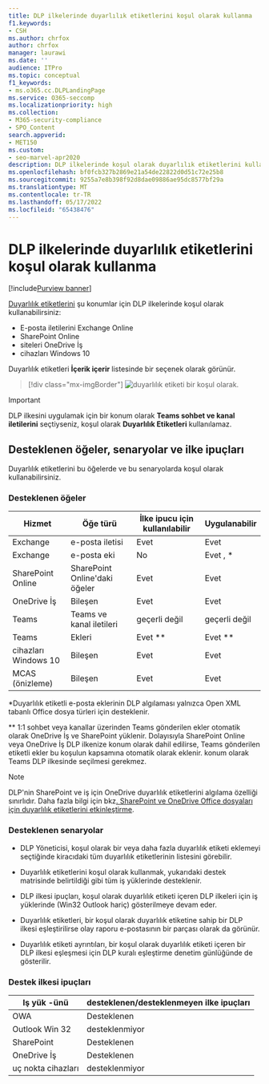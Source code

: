 ```yaml
---
title: DLP ilkelerinde duyarlılık etiketlerini koşul olarak kullanma
f1.keywords:
- CSH
ms.author: chrfox
author: chrfox
manager: laurawi
ms.date: ''
audience: ITPro
ms.topic: conceptual
f1_keywords:
- ms.o365.cc.DLPLandingPage
ms.service: O365-seccomp
ms.localizationpriority: high
ms.collection:
- M365-security-compliance
- SPO_Content
search.appverid:
- MET150
ms.custom:
- seo-marvel-apr2020
description: DLP ilkelerinde koşul olarak duyarlılık etiketlerini kullanabileceğiniz hizmetler ve öğe türleri hakkında bilgi edinin
ms.openlocfilehash: bf0fcb327b2869e21a54de22822d0d51c72e25b8
ms.sourcegitcommit: 9255a7e8b398f92d8dae09886ae95dc8577bf29a
ms.translationtype: MT
ms.contentlocale: tr-TR
ms.lasthandoff: 05/17/2022
ms.locfileid: "65438476"
---
```

# <a name="use-sensitivity-labels-as-conditions-in-dlp-policies"></a>DLP ilkelerinde duyarlılık etiketlerini koşul olarak kullanma

[!include[Purview banner](../includes/purview-rebrand-banner.md)]

[Duyarlılık etiketlerini](sensitivity-labels.md) şu konumlar için DLP ilkelerinde koşul olarak kullanabilirsiniz:

- E-posta iletilerini Exchange Online
- SharePoint Online
- siteleri OneDrive İş
- cihazları Windows 10

Duyarlılık etiketleri **İçerik içerir** listesinde bir seçenek olarak görünür.

> [!div class="mx-imgBorder"]
> ![duyarlılık etiketi bir koşul olarak.](../media/dlp-sensitivity-label-as-a-condition.png)

> [!IMPORTANT]
> DLP ilkesini uygulamak için bir konum olarak **Teams sohbet ve kanal iletilerini** seçtiyseniz, koşul olarak **Duyarlılık Etiketleri** kullanılamaz.


## <a name="supported-items-scenarios-and-policy-tips"></a>Desteklenen öğeler, senaryolar ve ilke ipuçları

Duyarlılık etiketlerini bu öğelerde ve bu senaryolarda koşul olarak kullanabilirsiniz.

### <a name="supported-items"></a>Desteklenen öğeler

|Hizmet  |Öğe türü  |İlke ipucu için kullanılabilir  |Uygulanabilir  |
|---------|---------|---------|---------|
|Exchange    |e-posta iletisi         |Evet         |Evet         |
|Exchange    |e-posta eki         |No         |Evet , *         |
|SharePoint Online     |SharePoint Online'daki öğeler         |Evet         |Evet         |
|OneDrive İş     |Bileşen         |Evet         |Evet         |
|Teams     |Teams ve kanal iletileri         |geçerli değil         |geçerli değil         |
|Teams     |Ekleri         |Evet **         |Evet **         |
|cihazları Windows 10     |Bileşen         |Evet         |Evet         |
|MCAS (önizleme) |Bileşen         |Evet         |Evet         |

\*Duyarlılık etiketli e-posta eklerinin DLP algılaması yalnızca Open XML tabanlı Office dosya türleri için desteklenir.

\** 1:1 sohbet veya kanallar üzerinden Teams gönderilen ekler otomatik olarak OneDrive İş ve SharePoint yüklenir. Dolayısıyla SharePoint Online veya OneDrive İş DLP ilkenize konum olarak dahil edilirse, Teams gönderilen etiketli ekler bu koşulun kapsamına otomatik olarak eklenir. konum olarak Teams DLP ilkesinde seçilmesi gerekmez.

> [!NOTE]
> DLP'nin SharePoint ve iş için OneDrive duyarlılık etiketlerini algılama özelliği sınırlıdır. Daha fazla bilgi için bkz[. SharePoint ve OneDrive Office dosyaları için duyarlılık etiketlerini etkinleştirme](sensitivity-labels-sharepoint-onedrive-files.md#limitations).

### <a name="supported-scenarios"></a>Desteklenen senaryolar

- DLP Yöneticisi, koşul olarak bir veya daha fazla duyarlılık etiketi eklemeyi seçtiğinde kiracıdaki tüm duyarlılık etiketlerinin listesini görebilir.

- Duyarlılık etiketlerini koşul olarak kullanmak, yukarıdaki destek matrisinde belirtildiği gibi tüm iş yüklerinde desteklenir.

- DLP ilkesi ipuçları, koşul olarak duyarlılık etiketi içeren DLP ilkeleri için iş yüklerinde (Win32 Outlook hariç) gösterilmeye devam eder.

- Duyarlılık etiketleri, bir koşul olarak duyarlılık etiketine sahip bir DLP ilkesi eşleştirilirse olay raporu e-postasının bir parçası olarak da görünür.

- Duyarlılık etiketi ayrıntıları, bir koşul olarak duyarlılık etiketi içeren bir DLP ilkesi eşleşmesi için DLP kuralı eşleştirme denetim günlüğünde de gösterilir.


### <a name="support-policy-tips"></a>Destek ilkesi ipuçları


|Iş yük -ünü  |desteklenen/desteklenmeyen ilke ipuçları  |
|---------|---------|
|OWA |    Desteklenen     |
|Outlook Win 32    |  desteklenmiyor       |
|SharePoint   |   Desteklenen      |
|OneDrive İş    |    Desteklenen     |
|uç nokta cihazları   |  desteklenmiyor       |

